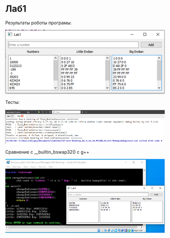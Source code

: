 # Лаб1
   Результаты роботы програмы:
   
![1](Screenshots/s1.png)

Тесты:

![2](Screenshots/s2.png)

Сравнение с __builtin_bswap32() с g++

![3](Screenshots/comparison.png)
